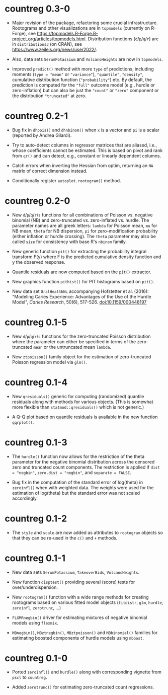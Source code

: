 # countreg 0.3-0

* Major revision of the package, refactoring some crucial infrastructure.
  Rootograms and other visualizations are in `topmodels` (currently on R-Forge),
  see <https://topmodels.R-Forge.R-project.org/articles/topmodels.html>.
  Distribution functions (`d`/`p`/`q`/`r`) are in `distributions3` (on CRAN),
  see <https://www.zeileis.org/news/user2022/>.

* Also, data sets `SerumPotassium` and `VolcanoHeights` are now in `topmodels`.

* Improved `predict()` method with more `type` of predictions, including
  moments (`type = "mean"` or `"variance"`), `"quantile"`, `"density"`,
  cumulative distribution function (`"probability"`) etc.
  By default, the prediction is computed for the `"full"` outcome model
  (e.g., hurdle or zero-inflation) but can also be just the `"count"` or
  `"zero"` component or the distribution `"truncated"` at zero.


# countreg 0.2-1

* Bug fix in `dhpois()` and `dhnbinom()` when `x` is a vector and `pi` is a
  scalar (reported by Andrea Gilardi).

* Try to auto-detect columns in regressor matrices that are aliased, i.e.,
  whose coefficients cannot be estimated. This is based on pivot and rank
  from `qr()` and can detect, e.g., constant or linearly dependent columns.

* Catch errors when inverting the Hessian from optim, returning an `NA`
  matrix of correct dimension instead.

* Conditionally register `autoplot.rootogram()` method.


# countreg 0.2-0

* New `d`/`p`/`q`/`r`/`s` functions for all combinations of Poisson vs. negative
  binomial (NB) and zero-truncated vs. zero-inflated vs. hurdle. The parameter
  names are all greek letters: `lambda` for Poisson mean, `mu` for NB mean,
  `theta` for NB dispersion, `pi` for zero-modification probability (either
  inflation or hurdle crossing). The `theta` parameter may also be called
  `size` for consistency with base R's `nbinom` family.

* New generic function `pit()` for extracting the probability integral
  transform F(y) where F is the predicted cumulative density function
  and y the observed response.
  
* Quantile residuals are now computed based on the `pit()` extractor.

* New graphics function `pithist()` for PIT histograms based on `pit()`.

* New data set `OralHealthNL` accompanying Hofstetter et al. (2016):
  "Modeling Caries Experience: Advantages of the Use of the Hurdle Model",
  _Caries Research_, 50(6), 517-526.
  [doi:10.1159/000448197](https://doi.org/10.1159/000448197)


# countreg 0.1-5

* New `d`/`p`/`q`/`r`/`s` functions for the zero-truncated Poisson distribution
  where the parameter can either be specified in terms of the zero-truncated
  `mean` or the untruncated mean `lambda`.
  
* New `ztpoisson()` family object for the estimation of zero-truncated
  Poisson regression model via `glm()`.


# countreg 0.1-4

* New `qresiduals()` generic for computing (randomized) quantile residuals
  along with methods for various objects. (This is somewhat more flexible
  than `statmod::qresiduals()` which is not generic.)
  
* A Q-Q plot based on quantile residuals is available in the new function
  `qqrplot()`.


# countreg 0.1-3

* The `hurdle()` function now allows for the restriction of the theta
  parameter for the negative binomial distribution across the censored
  zero and truncated count components. The restriction is applied if
  `dist = "negbin"`, `zero.dist = "negbin"`, and `separate = FALSE`.

* Bug fix in the computation of the standard error of log(theta)
  in `zeroinfl()` when with weighted data. The weights were used
  for the estimation of log(theta) but the standard error was not
  scaled accordingly.


# countreg 0.1-2

* The `style` and `scale` are now added as attributes to `rootogram`
  objects so that they can be re-used in the `c()` and `+` methods.


# countreg 0.1-1

* New data sets `SerumPotassium`, `TakeoverBids`, `VolcanoHeights`.

* New function `disptest()` providing several (score) tests for over/underdispersion.

* New `rootogram()` function with a wide range methods for creating rootograms
  based on various fitted model objects (`fitdistr`, `glm`, `hurdle`,
  `zeroinfl`, `zerotrunc`, ...)

* `FLXMRnegbin()` driver for estimating mixtures of negative binomial models
  using `flexmix`.

* `MBnegbin()`, `MBztnegbin()`, `MBztpoisson()` and `MBbinomial()` families for estimating 
  boosted components of hurdle models using `mboost`.


# countreg 0.1-0

* Ported `zeroinfl()` and `hurdle()` along with corresponding vignette
  from `pscl` to `countreg`.

* Added `zerotrunc()` for estimating zero-truncated count regressions.
